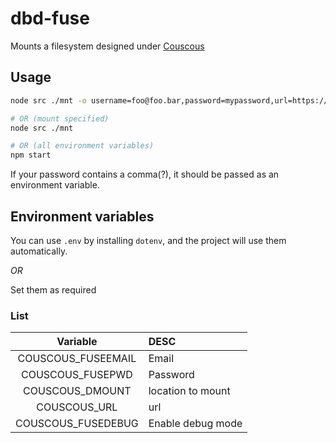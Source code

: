 # dbd-fuse

Mounts a filesystem designed under [Couscous](https://github.com/chrisvrose/couscous-next)

## Usage

```sh
node src ./mnt -o username=foo@foo.bar,password=mypassword,url=https://localhost:8080/

# OR (mount specified)
node src ./mnt

# OR (all environment variables)
npm start
```

If your password contains a comma(?), it should be passed as an environment variable.

## Environment variables

You can use `.env` by installing `dotenv`, and the project will use them automatically.

*OR*

Set them as required

### List 

|Variable          |DESC             |
|:----------------:|:----------------|
|COUSCOUS_FUSEEMAIL|Email            |
|COUSCOUS_FUSEPWD  |Password         |
|COUSCOUS_DMOUNT   |location to mount|
|COUSCOUS_URL      |url              |
|COUSCOUS_FUSEDEBUG|Enable debug mode|



